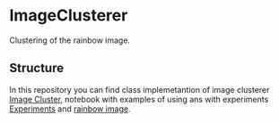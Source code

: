 # ImageClusterer
Clustering of the rainbow image.

## Structure
In this repository you can find class implemetantion of image clusterer [Image Cluster](https://pip.pypa.io/en/stable/), notebook with examples of using ans with experiments [Experiments](https://pip.pypa.io/en/stable/) and [rainbow image](https://pip.pypa.io/en/stable/).
